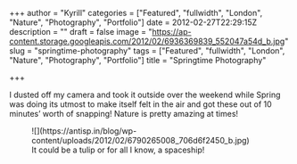 +++
author = "Kyrill"
categories = ["Featured", "fullwidth", "London", "Nature", "Photography", "Portfolio"]
date = 2012-02-27T22:29:15Z
description = ""
draft = false
image = "https://ap-content.storage.googleapis.com/2012/02/6936369839_552047a54d_b.jpg"
slug = "springtime-photography"
tags = ["Featured", "fullwidth", "London", "Nature", "Photography", "Portfolio"]
title = "Springtime Photography"

+++


I dusted off my camera and took it outside over the weekend while Spring was doing its utmost to make itself felt in the air and got these out of 10 minutes’ worth of snapping! Nature is pretty amazing at times!

<figure class="thumbnail wp-caption aligncenter" id="attachment_1439" style="width: 558px">
![](https://antisp.in/blog/wp-content/uploads/2012/02/6790265008_706d6f2450_b.jpg)
<figcaption class="caption wp-caption-text">It could be a tulip or for all I know, a spaceship!</figcaption></figure>
